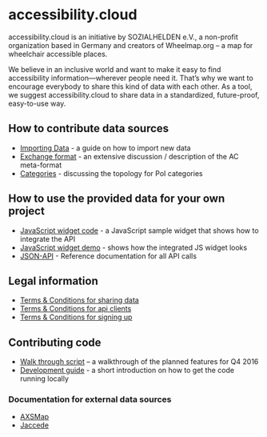 # accessibility.cloud

accessibility.cloud is an initiative by SOZIALHELDEN e.V., a non-profit organization based in Germany and creators of Wheelmap.org – a map for wheelchair accessible places.

We believe in an inclusive world and want to make it easy to find accessibility information—wherever people need it. That’s why we want to encourage everybody to share this kind of data with each other. As a tool, we suggest accessibility.cloud to share data in a standardized, future-proof, easy-to-use way.

## How to contribute data sources

- [Importing Data](docs/importing-data.md) - a guide on how to import new data
- [Exchange format](https://github.com/sozialhelden/ac-format) - an extensive discussion / description of the AC meta-format
- [Categories](docs/categories.md) - discussing the topology for PoI categories

## How to use the provided data for your own project

- [JavaScript widget code](https://github.com/sozialhelden/accessibility-cloud-js) - a JavaScript sample widget that shows how to integrate the API
- [JavaScript widget demo](https://sozialhelden.github.io/accessibility-cloud-js/) - shows how the integrated JS widget looks
- [JSON-API](docs/json-api.md) - Reference documentation for all API calls

## Legal information

- [Terms & Conditions for sharing data](docs/terms-for-sources.md)
- [Terms & Conditions for api clients](docs/terms-for-api-clients.md)
- [Terms & Conditions for signing up](docs/terms-for-signup.md)

## Contributing code

- [Walk through script](docs/walk-through.md) – a walkthrough of the planned features for Q4 2016
- [Development guide](docs/development.md) - a short introduction on how to get the code running locally

### Documentation for external data sources

- [AXSMap](docs/datasources/docu-axsmaps.md)
- [Jaccede](docs/datasources/docu-jaccede.md)
